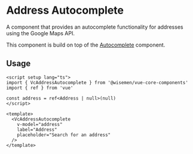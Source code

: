# Address Autocomplete

A component that provides an autocomplete functionality for addresses using the Google Maps API.

This component is build on top of the [Autocomplete](/packages/components-next/components/autocomplete/autocomplete.html) component.

<ComponentPreview name="address-autocomplete/examples/main" />

## Usage
```vue
<script setup lang="ts">
import { VcAddressAutocomplete } from '@wisemen/vue-core-components'
import { ref } from 'vue'

const address = ref<Address | null>(null)
</script>

<template>
  <VcAddressAutocomplete
    v-model="address"
    label="Address"
    placeholder="Search for an address"
  />
</template>
```

<!-- @include: ./address-autocomplete-meta.md -->
